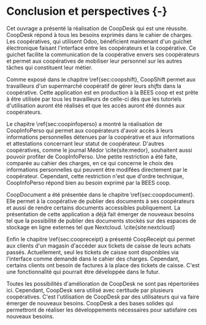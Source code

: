 # Conclusion et perspectives {-}

Cet ouvrage a présenté la réalisation de CoopDesk qui est une réussite.
CoopDesk répond à tous les besoins exprimés dans le cahier de charges.
Les coopératives, qui utilisent Odoo, bénéficient maintenant d'un
guichet électronique faisant l'interface entre les coopérateurs et la
coopérative. Ce guichet facilite la communication de la coopérative
envers ses coopérateurs et permet aux coopératives de mobiliser leur
personnel sur les autres tâches qui constituent leur métier.

Comme exposé dans le chapitre \ref{sec:coopshift}, CoopShift permet
aux travailleurs d'un supermarché coopératif de gérer leurs *shifts*
dans la coopérative. Cette application est en production à la BEES coop
et est prête à être utilisée par tous les travailleurs de celle-ci dès
que les tutoriels d'utilisation auront été réalisés et que les accès
auront été donnés aux coopérateurs.

Le chapitre \ref{sec:coopinfoperso} a montré la réalisation de
CoopInfoPerso qui permet aux coopérateurs d'avoir accès à leurs
informations personnelles détenues par la coopérative et aux
informations et attestations concernant leur statut de coopérateur.
D'autres coopératives, comme le journal Médor \cite{site:medor},
souhaitent aussi pouvoir profiter de CoopInfoPerso. Une petite
restriction a été faite, comparée au cahier des charges, en ce qui
concerne le choix des informations personnelles qui peuvent être
modifées directement par le coopérateur. Cependant, cette restriction
n'est que d'ordre technique, CoopInfoPerso répond bien au besoin exprimé
par la BEES coop.

CoopDocument a été présentée dans le
chapitre \ref{sec:coopdocument}. Elle permet à la coopérative de
publier des documents à ses coopérateurs et aussi de rendre certains
documents accessibles publiquement. La présentation de cette application
a déjà fait émerger de nouveaux besoins tel que la possibilité de
publier des documents stockés sur des espaces de stockage en ligne
externes tel que Nextcloud. \cite{site:nextcloud}

Enfin le chapitre \ref{sec:coopreceipt} a présenté CoopReceipt qui
permet aux clients d'un magasin d'accéder aux tickets de caisse de leurs
achats passés. Actuellement, seul les tickets de caisse sont disponibles
via l'interface comme demandé dans le cahier des charges. Cependant,
certains clients ont besoin de factures à la place des tickets de
caisse. C'est une fonctionnalité qui pourrait être développée dans le
futur.

Toutes les possibilités d'amélioration de CoopDesk ne sont pas
répertoriées ici. Cependant, CoopDesk sera utilisé avec certitude par
plusieurs coopératives. C'est l'utilisation de CoopDesk par des
utilisateurs qui va faire émerger de nouveaux besoins. CoopDesk a des
bases solides qui permettront de réaliser les développements nécessaires
pour satisfaire ces nouveaux besoins.
